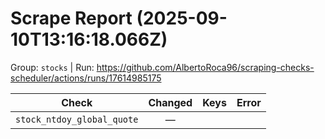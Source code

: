 # Scrape Report (2025-09-10T13:16:18.066Z)

Group: `stocks`  |  Run: https://github.com/AlbertoRoca96/scraping-checks-scheduler/actions/runs/17614985175

| Check | Changed | Keys | Error |
|---|:---:|:--|:--|
| `stock_ntdoy_global_quote` | — |  |  |
